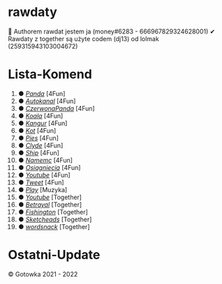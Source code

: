 # rawdaty
 
 🔧 Authorem rawdat jestem ja (money#6283 - 666967829324628001)
 ✔ Rawdaty z together są użyte codem (dj13) od lolmak (259315943103004672)
 
# Lista-Komend

1. ● *[Panda](https://github.com/Gotowka/rawdaty-beta/tree/main/4fun/panda)* [4Fun]
2. ● *[Autokanal](https://github.com/Gotowka/rawdaty-beta/tree/main/4fun/autokanal)* [4Fun]
3. ● *[CzerwonaPanda](https://github.com/Gotowka/rawdaty-beta/tree/main/4fun/czerwonapanda)* [4Fun]
4. ● *[Koala](https://github.com/Gotowka/rawdaty-beta/tree/main/4fun/Koala)* [4Fun]
5. ● *[Kangur](https://github.com/Gotowka/rawdaty-beta/tree/main/4fun/kangur)* [4Fun]
6. ● *[Kot](https://github.com/Gotowka/rawdaty-beta/tree/main/4fun/kot)* [4Fun]
7. ● *[Pies](https://github.com/Gotowka/rawdaty-beta/tree/main/4fun/pies)* [4Fun]
8. ● *[Clyde](https://github.com/Gotowka/rawdaty-beta/tree/main/4fun/clyde)* [4Fun]
9. ● *[Ship](https://github.com/Gotowka/rawdaty-beta/tree/main/4fun/ship)* [4Fun]
10. ● *[Namemc](https://github.com/Gotowka/rawdaty-beta/tree/main/4fun/namemc)* [4Fun]
11. ● *[Osiagniecia](https://github.com/Gotowka/rawdaty-beta/tree/main/4fun/osiagniecia)* [4Fun]
12. ● *[Youtube](https://github.com/Gotowka/rawdaty-beta/tree/main/4fun/komentarz-yt)* [4Fun]
13. ● *[Tweet](https://github.com/Gotowka/rawdaty-beta/tree/main/4fun/komentarz-tweet)* [4Fun]
14. ● *[Play](https://github.com/Gotowka/rawdaty-beta/tree/main/muzyka/play)* [Muzyka]
15. ● *[Youtube](https://github.com/Gotowka/rawdaty-beta/tree/main/Together/youtube)* [Together]
16. ● *[Betrayal](https://github.com/Gotowka/rawdaty-beta/tree/main/Together/betrayal)* [Together]
17. ● *[Fishington](https://github.com/Gotowka/rawdaty-beta/tree/main/Together/fishington)* [Together]
18. ● *[Sketcheads](https://github.com/Gotowka/rawdaty-beta/tree/main/Together/sketchheads)* [Together]
19. ● *[wordsnack](https://github.com/Gotowka/rawdaty-beta/tree/main/Together/wordsnack)* [Together]

# Ostatni-Update



 ©️ Gotowka 2021 - 2022
